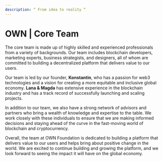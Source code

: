 ```yaml
---
description: “ From idea to reality “
---
```


# OWN | Core Team

The core team is made up of highly skilled and experienced professionals from a variety of backgrounds. Our team includes blockchain developers, marketing experts, business strategists, and designers, all of whom are committed to building a decentralized platform that delivers value to our users.

Our team is led by our founder, **Konstantin**, who has a passion for web3 technologies and a vision for creating a more equitable and inclusive global economy. **Lana & Magda** has extensive experience in the blockchain industry and has a track record of successfully launching and scaling projects.

In addition to our team, we also have a strong network of advisors and partners who bring a wealth of knowledge and expertise to the table. We work closely with these individuals to ensure that we are making informed decisions and staying ahead of the curve in the fast-moving world of blockchain and cryptocurrency.

Overall, the team at OWN Foundation is dedicated to building a platform that delivers value to our users and helps bring about positive change in the world. We are excited to continue building and growing the platform, and we look forward to seeing the impact it will have on the global economy.
